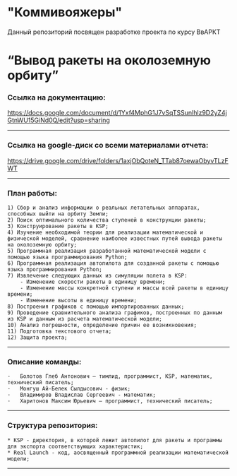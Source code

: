 # "Коммивояжеры"
Данный репозиторий посвящен разработке проекта по курсу ВвАРКТ

# “Вывод ракеты на околоземную орбиту”
### Ссылка на документацию: 
https://docs.google.com/document/d/1Yxf4MphG1J7vSqTSSunlhlz9D2yZ4jGtnWU15GiNd0Q/edit?usp=sharing
___
### Ссылка на google-диск со всеми материалами отчета: 
https://drive.google.com/drive/folders/1axjObQoteN_TTab87oewaObyvTLzFWT
___
### План работы: 

```
1) Сбор и анализ информации о реальных летательных аппаратах, способных выйти на орбиту Земли;
2) Поиск оптимального количества ступеней в конструкции ракеты;
3) Конструирование ракеты в KSP;
4) Изучение необходимой теории для реализации математической и физической моделей, сравнение наиболее известных путей вывода ракеты на околоземную орбиту;
5) Программная реализация разработанной математической модели с помощью языка программирования Python;
6) Программная реализация автопилота для созданной ракеты с помощью языка программирования Python;
7) Извлечение следующих данных из симуляции полета в KSP:
    - Изменение скорости ракеты в единицу времени;
    - Изменение массы конкретной ступени и массы всей ракеты в единицу времени;
    - Изменение высоты в единицу времени;
8) Построения графиков с помощью импортированных данных;
9) Проведение сравнительного анализа графиков, построенных по данным из KSP и данным из расчета математической модели;
10) Анализ погрешности, определение причин ее возникновения;
11) Подготовка текстового отчета;
12) Защита проекта;
```
___
### Описание команды: 

```
·   Болотов Глеб Антонович – тимлид, программист, KSP, математик, технический писатель;
·   Монгуш Ай-Белек Сылдысович - физик;
·   Владимиров Владислав Сергеевич - математик;
·   Харитонов Максим Юрьевич – программист, технический писатель;
```
___
### Структура репозитория: 

```
* KSP - директория, в которой лежит автопилот для ракеты и программы для экспорта соответствующих характеристик;
* Real Launch - код, аосвященный программной реализации математической модели;
```
___
